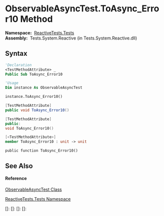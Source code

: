 # ObservableAsyncTest.ToAsync\_Error10 Method

**Namespace:**  [ReactiveTests.Tests](ReactiveTests.Tests\ReactiveTests.Tests.md)  
**Assembly:**  Tests.System.Reactive (in Tests.System.Reactive.dll)

## Syntax

```vb
'Declaration
<TestMethodAttribute> _
Public Sub ToAsync_Error10
```

```vb
'Usage
Dim instance As ObservableAsyncTest

instance.ToAsync_Error10()
```

```csharp
[TestMethodAttribute]
public void ToAsync_Error10()
```

```c++
[TestMethodAttribute]
public:
void ToAsync_Error10()
```

```fsharp
[<TestMethodAttribute>]
member ToAsync_Error10 : unit -> unit 
```

```jscript
public function ToAsync_Error10()
```

## See Also

#### Reference

[ObservableAsyncTest Class](ObservableAsyncTest\ObservableAsyncTest.md)

[ReactiveTests.Tests Namespace](ReactiveTests.Tests\ReactiveTests.Tests.md)

[]: 
[]: 
[]: 
[]: 
